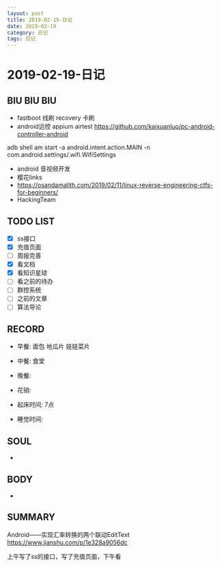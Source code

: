 ```yaml
---
layout: post
title: 2019-02-19-日记
date: 2019-02-19
category: 日记
tags: 日记
---
```

# 2019-02-19-日记
## BIU BIU BIU
- fastboot 线刷 recovery 卡刷
- android远控 appium airtest  https://github.com/kaixuanluo/pc-android-controller-android

adb shell am start -a android.intent.action.MAIN -n com.android.settings/.wifi.WifiSettings 
- android 音视频开发
- 樱花links
- https://osandamalith.com/2019/02/11/linux-reverse-engineering-ctfs-for-beginners/
- HackingTeam
 
## TODO LIST
- [x] ss接口
- [x] 充值页面
- [ ] 周报完善
- [x] 看文档
- [x] 看知识星球
- [ ] 看之前的待办
- [ ] 群控系统
- [ ] 之前的文章
- [ ] 算法导论
 
## RECORD
- 早餐:  面包 地瓜片 娃娃菜片
- 中餐:  食堂
- 晚餐:  
 
- 花销:  
 
- 起床时间:  7点
- 睡觉时间:  
 
## SOUL
- 
 
## BODY
- 
 
## SUMMARY

Android——实现汇率转换的两个联动EditText  https://www.jianshu.com/p/1e328a9056dc
 
 上午写了ss的接口，写了充值页面，下午看
